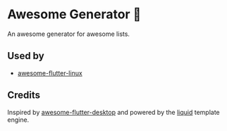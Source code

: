 # Awesome Generator 💙

An awesome generator for awesome lists.

## Used by

- [awesome-flutter-linux](https://github.com/jpnurmi/awesome-flutter-linux)

## Credits

Inspired by [awesome-flutter-desktop](https://github.com/leanflutter/awesome-flutter-desktop)
and powered by the [liquid](https://pub.dev/packages/liquid_engine) template engine.
